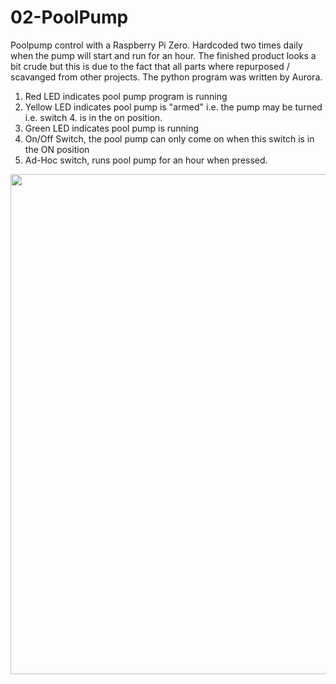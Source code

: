 # 02-PoolPump
Poolpump control with a Raspberry Pi Zero. Hardcoded two times daily when the pump will start and run for an hour. The finished product looks a bit crude but this is due to the fact that all parts where repurposed / scavanged from other projects. The python program was written by Aurora.

1. Red LED indicates pool pump program is running
2. Yellow LED indicates pool pump is "armed" i.e. the pump may be turned i.e. switch 4. is in the on position.
3. Green LED indicates pool pump is running
4. On/Off Switch, the pool pump can only come on when this switch is in the ON position 
5. Ad-Hoc switch, runs pool pump for an hour when pressed.

<img src="https://github.com/tarababa/02-PoolPump/blob/master/img/Poolpump-timer.png" width="800">
